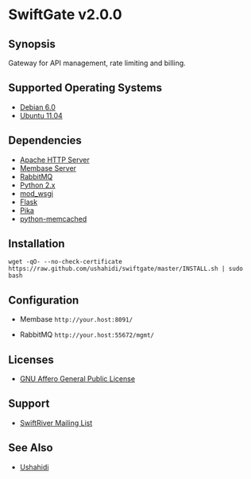 # SwiftGate v2.0.0

## Synopsis

Gateway for API management, rate limiting and billing.

## Supported Operating Systems

* [Debian 6.0](http://www.debian.org/)
* [Ubuntu 11.04](http://www.ubuntu.com/)

## Dependencies

* [Apache HTTP Server](http://httpd.apache.org/)
* [Membase Server](http://www.couchbase.org/)
* [RabbitMQ](http://www.rabbitmq.com/)
* [Python 2.x](http://python.org/)
* [mod_wsgi](http://code.google.com/p/modwsgi/)
* [Flask](http://flask.pocoo.org/)
* [Pika](http://pika.github.com/)
* [python-memcached](http://www.tummy.com/Community/software/python-memcached/)

## Installation

`wget -qO- --no-check-certificate https://raw.github.com/ushahidi/swiftgate/master/INSTALL.sh | sudo bash`

## Configuration

* Membase `http://your.host:8091/`

* RabbitMQ `http://your.host:55672/mgmt/`

## Licenses

* [GNU Affero General Public License](http://www.gnu.org/licenses/agpl.html)

## Support

* [SwiftRiver Mailing List](http://groups.google.com/group/swiftriver)

## See Also

* [Ushahidi](http://www.ushahidi.com/)
